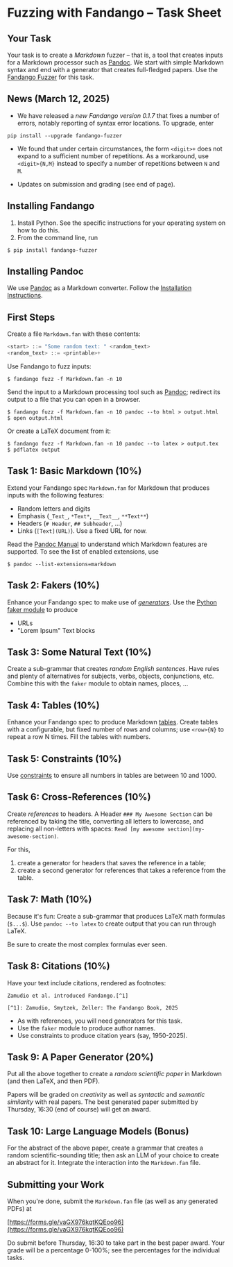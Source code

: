 # Fuzzing with Fandango – Task Sheet

## Your Task

Your task is to create a _Markdown_ fuzzer – that is, a tool that creates inputs for a Markdown processor such as [Pandoc](https://pandoc.org).
We start with simple Markdown syntax and end with a generator that creates full-fledged papers.
Use the [Fandango Fuzzer](https://fandango-fuzzer.github.io) for this task.


## News (March 12, 2025)

* We have released a _new Fandango version 0.1.7_ that fixes a number of errors, notably reporting of syntax error locations. To upgrade, enter

```shell
pip install --upgrade fandango-fuzzer
```

* We found that under certain circumstances, the form `<digit>+` does not expand to a sufficient number of repetitions. As a workaround, use `<digit>{N,M}` instead to specify a number of repetitions between `N` and `M`.

* Updates on submission and grading (see end of page).


## Installing Fandango

1. Install Python. See the specific instructions for your operating system on how to do this.
2. From the command line, run

```shell
$ pip install fandango-fuzzer
```

## Installing Pandoc

We use [Pandoc](https://pandoc.org) as a Markdown converter.
Follow the [Installation Instructions](https://pandoc.org/installing.html).


## First Steps

Create a file `Markdown.fan` with these contents:

```python
<start> ::= "Some random text: " <random_text>
<random_text> ::= <printable>+
```

Use Fandango to fuzz inputs:

```shell
$ fandango fuzz -f Markdown.fan -n 10
```

Send the input to a Markdown processing tool such as [Pandoc](https://pandoc.org); redirect its output to a file that you can open in a browser.

```shell
$ fandango fuzz -f Markdown.fan -n 10 pandoc --to html > output.html
$ open output.html
```

Or create a LaTeX document from it:

```shell
$ fandango fuzz -f Markdown.fan -n 10 pandoc --to latex > output.tex
$ pdflatex output
```


## Task 1: Basic Markdown (10%)

Extend your Fandango spec `Markdown.fan` for Markdown that produces inputs with the following features:

* Random letters and digits
* Emphasis (`_Text_`, `*Text*`, `__Text__`, `**Text**`)
* Headers (`# Header`, `## Subheader`, ...)
* Links (`[Text](URL)`). Use a fixed URL for now.

Read the [Pandoc Manual](https://pandoc.org/MANUAL.html#pandocs-markdown) to understand which Markdown features are supported. To see the list of enabled extensions, use

```shell
$ pandoc --list-extensions=markdown
```

## Task 2: Fakers (10%)

Enhance your Fandango spec to make use of [_generators_](https://fandango-fuzzer.github.io/Generators.html). Use the [Python faker module](https://faker.readthedocs.io/en/master/) to produce

* URLs
* "Lorem Ipsum" Text blocks


## Task 3: Some Natural Text (10%)

Create a sub-grammar that creates _random English sentences_. Have rules and plenty of alternatives for subjects, verbs, objects, conjunctions, etc.
Combine this with the `faker` module to obtain names, places, ...


## Task 4: Tables (10%)

Enhance your Fandango spec to produce Markdown [tables](https://pandoc.org/MANUAL.html#tables). Create tables with a configurable, but fixed number of rows and columns; use `<row>{N}` to repeat a row N times.
Fill the tables with numbers.


## Task 5: Constraints (10%)

Use [constraints](https://fandango-fuzzer.github.io/Constraints.html) to ensure all numbers in tables are between 10 and 1000.


## Task 6: Cross-References (10%)

Create _references_ to headers. A Header `### My Awesome Section` can be referenced by taking the title, converting all letters to lowercase, and replacing all non-letters with spaces: `Read [my awesome section](my-awesome-section)`.

For this,

1. create a generator for headers that saves the reference in a table; 
2. create a second generator for references that takes a reference from the table.


## Task 7: Math (10%)

Because it's fun: Create a sub-grammar that produces LaTeX math formulas (`$...$`). Use `pandoc --to latex` to create output that you can run through LaTeX.

Be sure to create the most complex formulas ever seen.


## Task 8: Citations (10%)

Have your text include citations, rendered as footnotes:

```
Zamudio et al. introduced Fandango.[^1]

[^1]: Zamudio, Smytzek, Zeller: The Fandango Book, 2025
```

* As with references, you will need generators for this task.
* Use the `faker` module to produce author names.
* Use constraints to produce citation years (say, 1950-2025).


## Task 9: A Paper Generator (20%)

Put all the above together to create a _random scientific paper_ in Markdown (and then LaTeX, and then PDF).

Papers will be graded on _creativity_ as well as _syntactic_ and _semantic similarity_ with real papers. The best generated paper submitted by Thursday, 16:30 (end of course) will get an award.


## Task 10: Large Language Models (Bonus)

For the abstract of the above paper, create a grammar that creates a random scientific-sounding title; then ask an LLM of your choice to create an abstract for it. Integrate the interaction into the `Markdown.fan` file.


## Submitting your Work

When you're done, submit the `Markdown.fan` file (as well as any generated PDFs) at

[https://forms.gle/vaGX976kqtKQEoo96](https://forms.gle/vaGX976kqtKQEoo96)

Do submit before Thursday, 16:30 to take part in the best paper award.
Your grade will be a percentage 0-100%; see the percentages for the individual tasks.